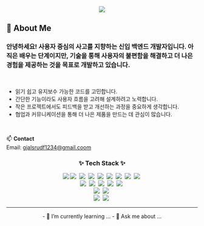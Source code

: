<div align= "center">
    <img src="https://capsule-render.vercel.app/api?type=waving&color=d6d6d6&height=180&text=Min-kyung's%20Github&animation=&fontColor=716f6f&fontSize=70" />
</div>

## 👋 About Me

<h3>
안녕하세요! 사용자 중심의 사고를 지향하는 신입 백엔드 개발자입니다.  
아직은 배우는 단계이지만, 기술을 통해 사용자의 불편함을 해결하고  더 나은 경험을 제공하는 것을 목표로 개발하고 있습니다.</h3>
</br>

- 읽기 쉽고 유지보수 가능한 코드를 고민합니다.</br>
- 간단한 기능이라도 사용자 흐름을 고려해 설계하려고 노력합니다.</br>
- 작은 프로젝트에서도 피드백을 받고 개선하는 과정을 중요하게 생각합니다.</br>
- 협업과 커뮤니케이션을 통해 더 나은 제품을 만드는 데 관심이 많습니다.</br>
</br>

📫 **Contact**  
Email: gjalsrudf1234@gmail.coom  

    
<h3 align="center">✨ Tech Stack ✨</h3>
<div align="center">
  <img src="https://img.shields.io/badge/HTML5-E34F26?style=for-the-badge&logo=HTML5&logoColor=white">
  <img src="https://img.shields.io/badge/CSS3-1572B6?style=for-the-badge&logo=CSS3&logoColor=white">&nbsp
  <img src="https://img.shields.io/badge/react-20232a.svg?style=for-the-badge&logo=react&logoColor=61DAFB" />&nbsp
  <img src="https://img.shields.io/badge/javascript-F7DF1E.svg?style=for-the-badge&logo=javascript&logoColor=20232a" />&nbsp
  <img src="https://img.shields.io/badge/Spring-6DB33F?style=for-the-badge&logo=Spring&logoColor=white">&nbsp
  <img src="https://img.shields.io/badge/python-3776AB?style=for-the-badge&logo=python&logoColor=white">&nbsp
  <img src="https://img.shields.io/badge/java-007396?style=for-the-badge&logo=OpenJDK&logoColor=white">&nbsp
  <img src="https://img.shields.io/badge/Android-3DDC84?style=for-the-badge&logo=Android&logoColor=white">&nbsp
  <img src="https://img.shields.io/badge/node.js-339933?style=for-the-badge&logo=Node.js&logoColor=white">&nbsp
    <br/>
  <img src="https://img.shields.io/badge/oracle-F80000?style=for-the-badge&logo=oracle&logoColor=white">&nbsp
  <img src="https://img.shields.io/badge/mysql-4479A1?style=for-the-badge&logo=mysql&logoColor=white">&nbsp
  <img src="https://img.shields.io/badge/mariaDB-003545?style=for-the-badge&logo=mariaDB&logoColor=white">&nbsp
  <img src="https://img.shields.io/badge/mongoDB-47A248?style=for-the-badge&logo=MongoDB&logoColor=white">&nbsp
  <img src="https://img.shields.io/badge/firebase-FFCA28?style=for-the-badge&logo=firebase&logoColor=white">&nbsp
    <br/>
 <img src="https://img.shields.io/badge/linux-FCC624?style=for-the-badge&logo=linux&logoColor=black">&nbsp
 <img src="https://img.shields.io/badge/apache tomcat-F8DC75?style=for-the-badge&logo=apachetomcat&logoColor=white">&nbsp
     <br/>
 <img src="https://img.shields.io/badge/github-181717?style=for-the-badge&logo=github&logoColor=white">&nbsp
<img src="https://img.shields.io/badge/git-F05032?style=for-the-badge&logo=git&logoColor=white">&nbsp
 
    
<hr/>
</div>
<div align="center">
- 🌱 I’m currently learning ...
- 💬 Ask me about ...
</div>


